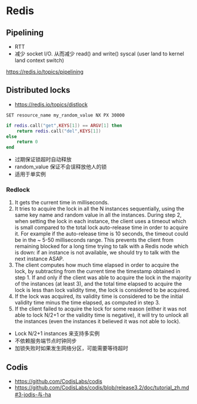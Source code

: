 # Redis

## Pipelining

- RTT
- 减少 socket I/O. 从而减少 read() and write() syscal (user land to kernel land context switch)

https://redis.io/topics/pipelining

## Distributed locks

- https://redis.io/topics/distlock

```
SET resource_name my_random_value NX PX 30000
```

```lua
if redis.call("get",KEYS[1]) == ARGV[1] then
    return redis.call("del",KEYS[1])
else
    return 0
end
```

- 过期保证锁超时自动释放
- random_value 保证不会误释放他人的锁
- 适用于单实例

### Redlock

1. It gets the current time in milliseconds.
2. It tries to acquire the lock in all the N instances sequentially, using the same key name and random value in all the instances. During step 2, when setting the lock in each instance, the client uses a timeout which is small compared to the total lock auto-release time in order to acquire it. For example if the auto-release time is 10 seconds, the timeout could be in the ~ 5-50 milliseconds range. This prevents the client from remaining blocked for a long time trying to talk with a Redis node which is down: if an instance is not available, we should try to talk with the next instance ASAP.
3. The client computes how much time elapsed in order to acquire the lock, by subtracting from the current time the timestamp obtained in step 1. If and only if the client was able to acquire the lock in the majority of the instances (at least 3), and the total time elapsed to acquire the lock is less than lock validity time, the lock is considered to be acquired.
4. If the lock was acquired, its validity time is considered to be the initial validity time minus the time elapsed, as computed in step 3.
5. If the client failed to acquire the lock for some reason (either it was not able to lock N/2+1 or the validity time is negative), it will try to unlock all the instances (even the instances it believed it was not able to lock).

- Lock N/2+1 instances 来支持多实例
- 不依赖服务端节点时钟同步
- 加锁失败时如果发生网络分区，可能需要等待超时

## Codis

- https://github.com/CodisLabs/codis
- https://github.com/CodisLabs/codis/blob/release3.2/doc/tutorial_zh.md#3-jodis-与-ha
